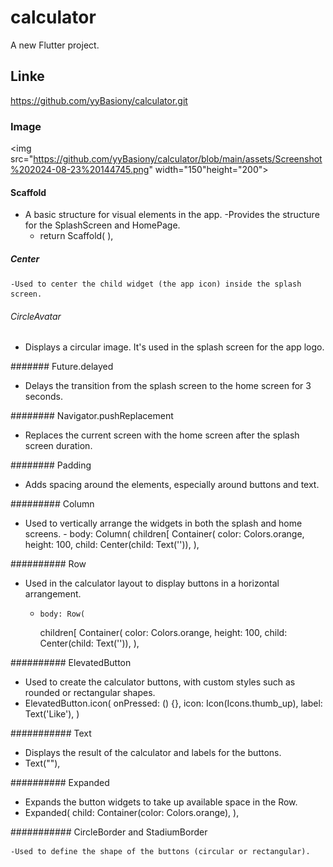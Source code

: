 # calculator

A new Flutter project.
## Linke
https://github.com/yyBasiony/calculator.git
### Image
<img src="https://github.com/yyBasiony/calculator/blob/main/assets/Screenshot%202024-08-23%20144745.png" width="150"height="200">

#### Scaffold

   - A basic structure for visual elements in the app.
    -Provides the structure for the SplashScreen and HomePage.
      -   return Scaffold(
      ),

##### Center

    -Used to center the child widget (the app icon) inside the splash screen.


###### CircleAvatar

  -  Displays a circular image. It's used in the splash screen for the app logo.

####### Future.delayed

  -  Delays the transition from the splash screen to the home screen for 3 seconds.

######## Navigator.pushReplacement

   - Replaces the current screen with the home screen after the splash screen duration.

 ######## Padding

  -  Adds spacing around the elements, especially around buttons and text.

######### Column

- Used to vertically arrange the widgets in both the splash and home screens.
      -    body: Column(
          children[
            Container(
              color: Colors.orange,
              height: 100,
              child: Center(child: Text('')),
            ),


########## Row

   - Used in the calculator layout to display buttons in a horizontal arrangement.
        -     body: Row(
          children[
            Container(
              color: Colors.orange,
              height: 100,
              child: Center(child: Text('')),
            ),


########## ElevatedButton

   - Used to create the calculator buttons, with custom styles such as rounded or rectangular shapes.
  -  ElevatedButton.icon(
  onPressed: () {},
  icon: Icon(Icons.thumb_up),
  label: Text('Like'),
)


########### Text

   - Displays the result of the calculator and labels for the buttons.
  -  Text(""),

########## Expanded

   - Expands the button widgets to take up available space in the Row.
  -  Expanded(
      child: Container(color: Colors.orange),
    ),


########### CircleBorder and StadiumBorder

    -Used to define the shape of the buttons (circular or rectangular).


